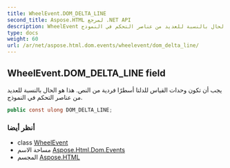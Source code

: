 ```yaml
---
title: WheelEvent.DOM_DELTA_LINE
second_title: Aspose.HTML لمرجع .NET API
description: WheelEvent مجال. يجب أن تكون وحدات القياس للدلتا أسطرًا فردية من النص. هذا هو الحال بالنسبة للعديد من عناصر التحكم في النموذج.
type: docs
weight: 60
url: /ar/net/aspose.html.dom.events/wheelevent/dom_delta_line/
---
```

## WheelEvent.DOM_DELTA_LINE field

يجب أن تكون وحدات القياس للدلتا أسطرًا فردية من النص. هذا هو الحال بالنسبة للعديد من عناصر التحكم في النموذج.

```csharp
public const ulong DOM_DELTA_LINE;
```

### أنظر أيضا

* class [WheelEvent](../)
* مساحة الاسم [Aspose.Html.Dom.Events](../../wheelevent/)
* المجسم [Aspose.HTML](../../../)



